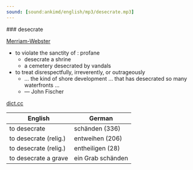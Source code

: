 ```yaml
---
sound: [sound:ankimd/english/mp3/desecrate.mp3]
---
```


\### desecrate

[Merriam-Webster](https://www.merriam-webster.com/dictionary/desecrate)

- to violate the sanctity of : profane
    - desecrate a shrine
    - a cemetery desecrated by vandals
- to treat disrespectfully, irreverently, or outrageously
    - … the kind of shore development … that has desecrated so many waterfronts …
    - — John Fischer

[dict.cc](https://www.dict.cc/desecrate)

| English        | German       |
| -------------- | ------------ |
| to desecrate | schänden (336) |
| to desecrate (relig.) | entweihen (206) |
| to desecrate (relig.) | entheiligen (28) |
| to desecrate a grave | ein Grab schänden |
